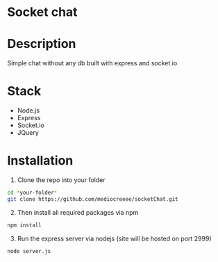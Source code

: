 # Socket chat

# Description

Simple chat without any db built with express and socket.io

# Stack

- Node.js
- Express
- Socket.io
- JQuery

# Installation

1. Clone the repo into your folder

```sh
cd *your-folder*
git clone https://github.com/mediocreeee/socketChat.git
```

2. Then install all required packages via npm

```sh
npm install
```

3. Run the express server via nodejs (site will be hosted on port 2999)

```sh
node server.js
```
